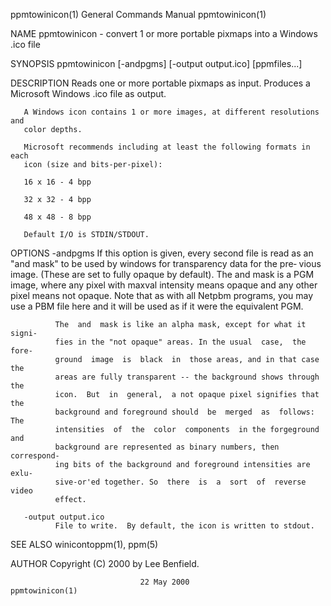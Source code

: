 ppmtowinicon(1)            General Commands Manual            ppmtowinicon(1)

NAME
       ppmtowinicon  - convert 1 or more portable pixmaps into a Windows .ico
       file

SYNOPSIS
       ppmtowinicon [-andpgms] [-output output.ico] [ppmfiles...]

DESCRIPTION
       Reads one or more portable pixmaps as  input.   Produces  a  Microsoft
       Windows .ico file as output.

       A Windows icon contains 1 or more images, at different resolutions and
       color depths.

       Microsoft recommends including at least the following formats in  each
       icon (size and bits-per-pixel):

       16 x 16 - 4 bpp

       32 x 32 - 4 bpp

       48 x 48 - 8 bpp

       Default I/O is STDIN/STDOUT.

OPTIONS
       -andpgms
              If  this  option is given, every second file is read as an "and
              mask" to be used by windows for transparency data for the  pre‐
              vious  image.  (These  are set to fully opaque by default). The
              and mask is a PGM image, where any pixel with maxval  intensity
              means opaque and any other pixel means not opaque. Note that as
              with all Netpbm programs, you may use a PBM file  here  and  it
              will be used as if it were the equivalent PGM.

              The  and  mask is like an alpha mask, except for what it signi‐
              fies in the "not opaque" areas. In the usual  case,  the  fore‐
              ground  image  is  black  in  those areas, and in that case the
              areas are fully transparent -- the background shows through the
              icon.  But  in  general,  a not opaque pixel signifies that the
              background and foreground should  be  merged  as  follows:  The
              intensities  of  the  color  components  in the forgeground and
              background are represented as binary numbers, then  correspond‐
              ing bits of the background and foreground intensities are exlu‐
              sive-or'ed together. So  there  is  a  sort  of  reverse  video
              effect.

       -output output.ico
              File to write.  By default, the icon is written to stdout.

SEE ALSO
       winicontoppm(1), ppm(5)

AUTHOR
       Copyright (C) 2000 by Lee Benfield.

                                 22 May 2000                  ppmtowinicon(1)
